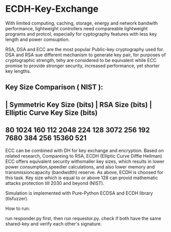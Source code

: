 # ECDH-Key-Exchange
With limited computing, caching, storage, energy and network bandwith performance, lightweight controllers need compareable lightweight programs and protcol, especially for cyptography features with less key length and power comsuption.
 
RSA, DSA and ECC are the most popular Public-key cryptography used for. DSA and RSA sue different mechanism to generate key pair, for purposes of cryptographic strength, tehy are considered to be equivalent while ECC promise to provide stronger security, increased performance, yet shorter key lengths. 

Key Size Comparison ( NIST ):
----------------------------------------------------------------------------
| Symmetric Key Size (bits) |	RSA Size (bits) |	Elliptic Curve Key Size (bits)
----------------------------------------------------------------------------
  80	                         1024	            160
  112	                        2048	            224
  128	                        3072	            256
  192	                        7680	            384
  256	                        15360	           521
----------------------------------------------------------------------------
ECC can be combined with DH for key exchange and encryption. Based on related research, Compareing to RSA, ECDH (Elliptic Curve Diffie Hellman) ECC offers equivalent security withsmaller key sizes, which results in lower power consumption,speedier calculations, and also lower memory and transmissioncapacity (bandwidth) reserve.
As above, ECDH is choosed for this task. Key size which is equal to or above 128 can provid mathematic attacks protection till 2030 and beyond (NIST).

Simulation is implemented with Pure-Python ECDSA and ECDH library (tlsfuzzer).

How to run:

run responder.py first, then run requestor.py.
check if both have the same shared-key and verify each other's signature. 
